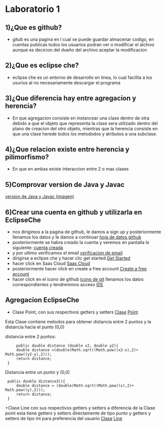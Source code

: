 Laboratorio 1
======================
1)¿Que es github?
---------------
+ gitub es una pagina en l cual se puede guardar almacenar codigo, en cuentas publicas todos los usuarios podran ver o modificar el alchivo aunque es decicion del dueño del archivo aceptar la modificacion 

2)¿Que es eclipse che?
-----------------------
+ eclipse che es un entorno de desarrollo en linea, lo cual facilita a los usurios al no necesariamente descargar el programa

3)¿Que diferencia hay entre agregacion y herencia?
--------------------------------------------------
+ En que agregacion consiste en instancear una clase dentro de otra debido a que el objeto que representa la clase sera utilizado dentro del plano de creacion del otro objeto,
mientras que la herencia consiste en que una clase herede todos los metododos y atributos a una subclase.

4)¿Que relacion existe entre herencia y pilimorfismo?  
-----------------------------------------------------
+ En que en ambas existe interaccion entre 2 o mas clases

5)Comprovar version de Java y Javac
-------------------------------------------

[version de Java y Javac (imagen)](https://photos-4.dropbox.com/t/2/AABz3tyULReA7UvizobgTQLuyWmUZG7dVXakHDKvZIxv_g/12/596449354/png/32x32/1/_/1/2/javav.png/EM6FuOcEGJgwIAIoAg/C38PgO263IrMIjjfzF6BEhfVbQ7Zw2Hr7SPtf3m7I_Y?size=1600x1200&size_mode=3
)

6)Crear una cuenta en github y utilizarla en EclipseChe
-------------------------------------------------------
+ nos dirigimos a la pagina de github, le damos a sign up y posteriormente llenamos los datos y le damos a continuar
[hoja de datos github](https://photos-2.dropbox.com/t/2/AACbvZmmrBmIqr-CqFG4nIjBktq7Sa34wkY2O-CNYoOsSA/12/596449354/png/32x32/1/_/1/2/cuenta%20github%201.png/EM6FuOcEGJkwIAIoAg/k_ubI4MsvsFFDC3DBTgV2KpyqigcUO0FxM1g3g1xoIQ?size=1600x1200&size_mode=3)
+ posteriormente se habra creado la cuenta y veremos en pantalla lo siguiente:
[cuenta creada](https://photos-4.dropbox.com/t/2/AACsMwjydnx0vw6yXWoWdfDf9pIGJi5Osp3qqr9nkk8Qsw/12/596449354/png/32x32/1/_/1/2/cuenta%20github%202.png/EM6FuOcEGJowIAIoAg/FJGrF53RZeeCYKs3VhXiHlOZ4owh8POg4KvXzT5RyR0?size=1600x1200&size_mode=3)
+ y por ultimo verificamos el email
[verificacion de email](https://photos-1.dropbox.com/t/2/AAC0iWFo1X7d6QxkiN1gcapAvv3pvq7gm5QQFjiK0goibQ/12/596449354/png/32x32/1/_/1/2/cuenta%20github%203.png/EM6FuOcEGJswIAIoAg/DeFBHrFvvtqSY5gxv15ufGWJr25Yu0US30w9oi4e9wc?size=1600x1200&size_mode=3)
+ dirigirse a eclipse che y hacer clic get started
[Get Started](https://photos-3.dropbox.com/t/2/AAAwFoXFNQrg-0higNxm9alGEi8RjcYivWaEQbOPDirHjw/12/596449354/png/32x32/1/_/1/2/eclipse%20che%201.png/EM6FuOcEGJwwIAIoAg/jAx5pvi8iQl4X_ZJpDioNPkiIf_4RZX9DjvVPMUToJg?size=1600x1200&size_mode=3)
+ hacer click en Saas Cloud
[Saas Cloud](https://photos-1.dropbox.com/t/2/AAA3a-i0ow9UmtqtZKwR_bfWA3Hc67N6sqUtJhrQmQ_GEg/12/596449354/png/32x32/1/_/1/2/eclipse%20che%202.png/EM6FuOcEGJ0wIAIoAg/8QtJALQMcgMNNjLQmzZb5KGnQWxpFOZVEYzhrbCJKBg?size=1600x1200&size_mode=3)
+ posteriormente hacer click en create a free account 
[Create a free account](https://photos-6.dropbox.com/t/2/AACFf2tHkSSGEIf7eZ00dvItarr_SOWq4bxBGCPch-h7FA/12/596449354/png/32x32/1/_/1/2/eclipse%20che%203.png/EM6FuOcEGJ4wIAIoAg/Tv9MMoqfd0oMgUfr0Epcstz6Se3ffsIfvg5GnEzCvTM?size=1600x1200&size_mode=3)
+ hacer click en el icono de github
[icono de git](https://photos-4.dropbox.com/t/2/AAC9kXwEQUaZQbX-k25v7NgzEekw1npUdk4b-KeemeLfpw/12/596449354/png/32x32/1/_/1/2/eclipse%20che%204.png/EM6FuOcEGJ8wIAIoAg/FxDS38fHdGu2X_KsKM8GJx04mjYxjuX9Q5RMyMFLKuA?size=1600x1200&size_mode=3)
llenamos los datos correspondientes y tendremmos acceso 
[IDE](https://photos-2.dropbox.com/t/2/AABeKnMRudDOmjasPRvVrxTlTqjgFcKKWw9TAinJW63TbQ/12/596449354/png/32x32/1/_/1/2/eclipse%20che%205.png/EM6FuOcEGKAwIAIoAg/FZwyW4WSPUuwDgvGXf_QmlSOMYbAmIgwLmo75nnJfAk?size=1600x1200&size_mode=3)


Agregacion EclipseChe
-----------------------
+ Clase Point, con sus respectivos getters y setters 
[Clase](https://photos-1.dropbox.com/t/2/AAATh-UnQ4JICJi5pvZTuCuorfBvB42_ih2b39aRxfQkbQ/12/596449354/png/32x32/1/_/1/2/punto%20java%201.png/EM6FuOcEGKQwIAIoAg/4GEABcZJyqmzJhq92WbJTvsN4HEWyaK1VAPLhhWpsWs?size=1600x1200&size_mode=3)
[Point](https://photos-6.dropbox.com/t/2/AAD-cJ7Ov4Px-Sx83gf8ZpzEw8ELiRBYi6asdKn8FOh9rg/12/596449354/png/32x32/1/_/1/2/punto%20java%202.png/EM6FuOcEGKQwIAIoAg/tzB5FL3x3TWyS-3w5ibN_hm9fxe-FNb4qjN5FX51gE4?size=1600x1200&size_mode=3)

Esta Clase contiene metodos para obtener distancia entre 2 puntos y la distancia hacia el punto (0,0)

distancia entre 2 puntos:

         public double distance (double x2, double y2){
         double distance =(double)Math.sqrt((Math.pow((x2-x),2)+ Math.pow((y2-y),2)));
         return distance;
     }

Distancia entre un punto y (0,0)
 
     public double distance3(){
         double distance = (double)Math.sqrt((Math.pow((x),2)+ Math.pow((y),2)));
         return distance;
     }
     
+Clase Line con sus respectivos getters y setters a diferencia de la Clase point esta tiene getters y setters directamente de tipo punto y getters y setters de tipo int para preferencia del usuario
[Clase](https://photos-1.dropbox.com/t/2/AAA4hqi4oWxcoazKlG5Z3ZJM7ds-b18Sd6INH8YgdQhTrg/12/596449354/png/32x32/1/_/1/2/linea%20java%201.png/EM6FuOcEGKQwIAIoAg/XLN1uxqwSA2Pjlg0eQFjQb9uTW8X57jgZ2Vx903e9Eo?size=1600x1200&size_mode=3)
[Line](https://photos-5.dropbox.com/t/2/AADZCGgy7FIr6edbK2tOXLHs95sU61V-l2o_Dbuqj75NXw/12/596449354/png/32x32/1/_/1/2/linea%20java%202.png/EM6FuOcEGKQwIAIoAg/xeM7O8Zkg8dzrxNRTzy0mI8VzBMnlarpufdoxoLlrbI?size=1600x1200&size_mode=3)



   
     







